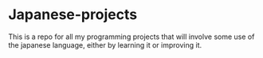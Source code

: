 # Japanese-projects
This is a repo for all my programming projects that will involve some use of the japanese language, either by learning it or improving it.
